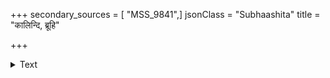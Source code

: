 +++
secondary_sources = [ "MSS_9841",]
jsonClass = "Subhaashita"
title = "कालिन्दि, ब्रूहि"

+++

<details><summary>Text</summary>

कालिन्दि, ब्रूहि कुम्भोद्भव, जलधिरहं नाम गृह्णासि कस्माच् छत्रोर्मे, नर्मदाहं त्वमपि वदसि मे नाम कस्मात् सपत्न्याः।  
मालिन्यं तर्हि कस्मादनुभवसि, मिलत्कज्जलैर्मालवीनां नेत्राम्भोभिः, किमासां समजनि, कुपितः कुन्तलक्षोणिपालः॥
</details>
